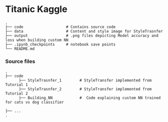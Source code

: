 # Titanic Kaggle
    .
    ├── code                   # Contains source code 
    ├── data                   # Content and style image for StyleTrasnfer
    ├── output                 # .png files depicting Model accuracy and loss when building custom NN
    ├── .ipynb_checkpoints     # notebook save points
    └── README.md

### Source files
    
    .
    ├── code
          ├── StyleTrasnfer_1        # StyleTransfer implemented from Tutorial 1 
          ├── StyleTrasnfer_2        # StyleTransfer implemented from Tutorial 2
          ├── Building_NN            #  Code explaining custom NN trained for cats vs dog classifier 
    
    ├── ...
    .
   